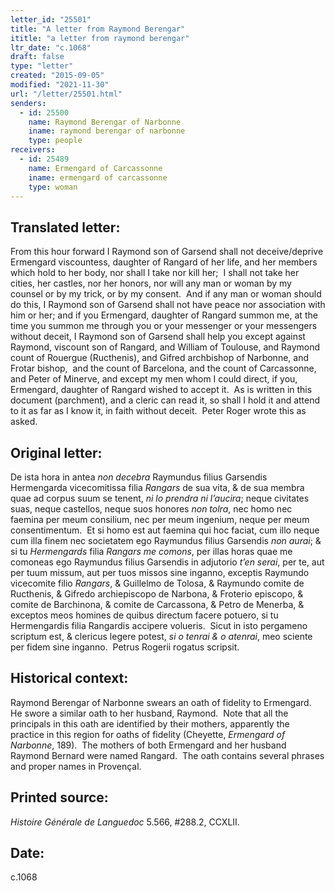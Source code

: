 ```yaml
---
letter_id: "25501"
title: "A letter from Raymond Berengar"
ititle: "a letter from raymond berengar"
ltr_date: "c.1068"
draft: false
type: "letter"
created: "2015-09-05"
modified: "2021-11-30"
url: "/letter/25501.html"
senders:
  - id: 25500
    name: Raymond Berengar of Narbonne
    iname: raymond berengar of narbonne
    type: people
receivers:
  - id: 25489
    name: Ermengard of Carcassonne
    iname: ermengard of carcassonne
    type: woman
---
```

<h2> Translated letter:</h2><p>From this hour forward I Raymond son of Garsend shall not deceive/deprive Ermengard viscountess, daughter of Rangard of her life, and her members which hold to her body, nor shall I take nor kill her;&nbsp; I shall not take her cities, her castles, nor her honors, nor will any man or woman by my counsel or by my trick, or by my consent.&nbsp; And if any man or woman should do this, I Raymond son of Garsend shall not have peace nor association with him or her; and if you Ermengard, daughter of Rangard summon me, at the time you summon me through you or your messenger or your messengers without deceit, I Raymond son of Garsend shall help you except against Raymond, viscount son of Rangard, and William of Toulouse, and Raymond count of Rouergue (Ructhenis), and Gifred archbishop of Narbonne, and Frotar bishop,&nbsp; and the count of Barcelona, and the count of Carcassonne, and Peter of Minerve, and except my men whom I could direct, if you, Ermengard, daughter of Rangard wished to accept it.&nbsp; As is written in this document (parchment), and a cleric can read it, so shall I hold it and attend to it as far as I know it, in faith without deceit.&nbsp; Peter Roger wrote this as asked.</p><h2 class="mt-4"> Original letter:</h2><p>De ista hora in antea <i>non decebra</i> Raymundus filius Garsendis Hermengarda vicecomitissa filia <i>Rangars</i> de sua vita, &amp; de sua membra quae ad corpus suum se tenent, <i>ni lo prendra ni l’aucira</i>; neque civitates suas, neque castellos, neque suos honores <i>non tolra</i>, nec homo nec faemina per meum consilium, nec per meum ingenium, neque per meum consentimentum.&nbsp; Et si homo est aut faemina qui hoc faciat, cum illo neque cum illa finem nec societatem ego Raymundus filius Garsendis <i>non aurai</i>; &amp; si tu <i>Hermengards</i> filia <i>Rangars me comons</i>, per illas horas quae me comoneas ego Raymundus filius Garsendis in adjutorio <i>t’en serai</i>, per te, aut per tuum missum, aut per tuos missos sine inganno, exceptis Raymundo vicecomite filio <i>Rangars</i>, &amp; Guillelmo de Tolosa, &amp; Raymundo comite de Ructhenis, &amp; Gifredo archiepiscopo de Narbona, &amp; Froterio episcopo, &amp; comite de Barchinona, &amp; comite de Carcassona, &amp; Petro de Menerba, &amp; exceptos meos homines de quibus directum facere potuero, si tu Hermengardis filia Rangardis accipere volueris.&nbsp; Sicut in isto pergameno scriptum est, &amp; clericus legere potest, <i>si o tenrai &amp; o atenrai</i>, meo sciente per fidem sine inganno.&nbsp; Petrus Rogerii rogatus scripsit.</p><h2 class="mt-4"> Historical context:</h2><p>Raymond Berengar of Narbonne swears an oath of fidelity to Ermengard.&nbsp; He swore a similar oath to her husband, Raymond.&nbsp; Note that all the principals in this oath are identified by their mothers, apparently the practice in this region for oaths of fidelity (Cheyette, <i>Ermengard of Narbonne</i>, 189).&nbsp; The mothers of both Ermengard and her husband Raymond Bernard were named Rangard.&nbsp; The oath contains several phrases and proper names in Provençal.</p><h2 class="mt-4"> Printed source:</h2><p><i>Histoire Générale de Languedoc</i> 5.566, #288.2, CCXLII.&nbsp;&nbsp;</p><h2 class="mt-4"> Date:</h2>c.1068